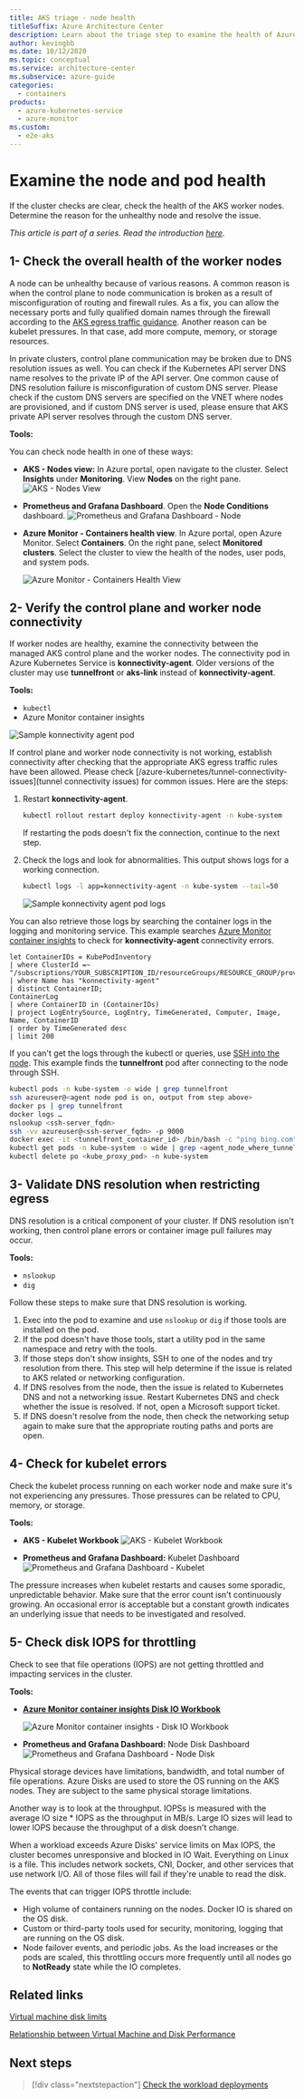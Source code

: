 ```yaml
---
title: AKS triage - node health
titleSuffix: Azure Architecture Center
description: Learn about the triage step to examine the health of Azure Kubernetes Services (AKS) worker nodes and pods.
author: kevingbb
ms.date: 10/12/2020
ms.topic: conceptual
ms.service: architecture-center
ms.subservice: azure-guide
categories:
  - containers
products:
  - azure-kubernetes-service
  - azure-monitor
ms.custom:
  - e2e-aks
---
```


# Examine the node and pod health

If the cluster checks are clear, check the health of the AKS worker nodes. Determine the reason for the unhealthy node and resolve the issue.

_This article is part of a series. Read the introduction [here](aks-triage-practices.md)._

## 1- Check the overall health of the worker nodes

A node can be unhealthy because of various reasons. A common reason is when the control plane to node communication is broken as a result of misconfiguration of routing and firewall rules. As a fix, you can allow the necessary ports and fully qualified domain names through the firewall according to the [AKS egress traffic guidance](/azure/aks/limit-egress-traffic). Another reason can be kubelet pressures. In that case, add more compute, memory, or storage resources.

In private clusters, control plane communication may be broken due to DNS resolution issues as well. You can check if the Kubernetes API server DNS name resolves to the private IP of the API server. One common cause of DNS resolution failure is misconfiguration of custom DNS server. Please check if the custom DNS servers are specified on the VNET where nodes are provisioned, and if custom DNS server is used, please ensure that AKS private API server resolves through the custom DNS server. 

**Tools:**

You can check node health in one of these ways:

- **AKS - Nodes view:** In Azure portal, open navigate to the cluster. Select **Insights** under **Monitoring**. View **Nodes** on the right pane.
![AKS - Nodes View](images/aks-nodehealth.png)

- **Prometheus and Grafana Dashboard**. Open the **Node Conditions** dashboard.
![Prometheus and Grafana Dashboard - Node](images/node-conditions.png)

- **Azure Monitor - Containers health view**. In Azure portal, open Azure Monitor. Select **Containers**.  On the right pane, select **Monitored clusters**. Select the cluster to view the health of the nodes, user pods, and system pods.

    ![Azure Monitor - Containers Health View](images/azuremonitor-containershealth.png)



## 2- Verify the control plane and worker node connectivity

If worker nodes are healthy, examine the connectivity between the managed AKS control plane and the worker nodes. The connectivity pod in Azure Kubernetes Service is **konnectivity-agent**. Older versions of the cluster may use **tunnelfront** or **aks-link** instead of **konnectivity-agent**. 

**Tools:**

- `kubectl`
- Azure Monitor container insights

![Sample konnectivity agent pod](images/konnectivity-pod-health.png)

If control plane and worker node connectivity is not working, establish connectivity after checking that the appropriate AKS egress traffic rules have been allowed. Please check [/azure-kubernetes/tunnel-connectivity-issues](tunnel connectivity issues) for common issues.  Here are the steps:

1. Restart **konnectivity-agent**.

   ```bash
   kubectl rollout restart deploy konnectivity-agent -n kube-system
   ```

   If restarting the pods doesn't fix the connection, continue to the next step.

2. Check the logs and look for abnormalities. This output shows logs for a working connection.

   ```bash
   kubectl logs -l app=konnectivity-agent -n kube-system --tail=50
   ```

   ![Sample `konnectivity agent pod` logs](images/konnectivity-pod-logs.png)

You can also retrieve those logs by searching the container logs in the logging and monitoring service. This example searches [Azure Monitor container insights](/azure/azure-monitor/insights/container-insights-log-search) to check for **konnectivity-agent** connectivity errors.

```kusto
let ContainerIDs = KubePodInventory
| where ClusterId =~ "/subscriptions/YOUR_SUBSCRIPTION_ID/resourceGroups/RESOURCE_GROUP/providers/Microsoft.ContainerService/managedClusters/YOUR_CLUSTER_ID"
| where Name has "konnectivity-agent"
| distinct ContainerID;
ContainerLog
| where ContainerID in (ContainerIDs)
| project LogEntrySource, LogEntry, TimeGenerated, Computer, Image, Name, ContainerID
| order by TimeGenerated desc
| limit 200
```

If you can't get the logs through the kubectl or queries, use [SSH into the node](/azure/aks/ssh). This example finds the **tunnelfront** pod after connecting to the node through SSH.

```bash
kubectl pods -n kube-system -o wide | grep tunnelfront
ssh azureuser@<agent node pod is on, output from step above>
docker ps | grep tunnelfront
docker logs …
nslookup <ssh-server_fqdn>
ssh -vv azureuser@<ssh-server_fqdn> -p 9000
docker exec -it <tunnelfront_container_id> /bin/bash -c "ping bing.com"
kubectl get pods -n kube-system -o wide | grep <agent_node_where_tunnelfront_is_running>
kubectl delete po <kube_proxy_pod> -n kube-system
```

## 3- Validate DNS resolution when restricting egress

DNS resolution is a critical component of your cluster. If DNS resolution isn't working, then control plane errors or container image pull failures may occur.

**Tools:**

- `nslookup`
- `dig`

Follow these steps to make sure that DNS resolution is working.

1. Exec into the pod to examine and use `nslookup` or `dig` if those tools are installed on the pod.
2. If the pod doesn't have those tools, start a utility pod in the same namespace and retry with the tools.
3. If those steps don't show insights, SSH to one of the nodes and try resolution from there. This step will help determine if the issue is related to AKS related or networking configuration.
4. If DNS resolves from the node, then the issue is related to Kubernetes DNS and not a networking issue. Restart Kubernetes DNS and check whether the issue is resolved. If not, open a Microsoft support ticket.
5. If DNS doesn't resolve from the node, then check the networking setup again to make sure that the appropriate routing paths and ports are open.

## 4- Check for kubelet errors

Check the kubelet process running on each worker node and make sure it's not experiencing any pressures. Those pressures can be related to CPU, memory, or storage.

**Tools:**

- **AKS - Kubelet Workbook**
![AKS - Kubelet Workbook](images/aks-kubeletworkbook.png)

- **Prometheus and Grafana Dashboard:** Kubelet Dashboard
![Prometheus and Grafana Dashboard - Kubelet](images/kubelet-conditions.png)

The pressure increases when kubelet restarts and causes some sporadic, unpredictable behavior. Make sure that the error count isn't continuously growing. An occasional error is acceptable but a constant growth indicates an underlying issue that needs to be investigated and resolved.

## 5- Check disk IOPS for throttling

Check to see that file operations (IOPS) are not getting throttled and impacting services in the cluster.

**Tools:**

- **[Azure Monitor container insights Disk IO Workbook](/azure/azure-monitor/insights/container-insights-analyze#workbooks)**

    ![Azure Monitor container insights - Disk IO Workbook](images/aks-diskioworkbook.png)

- **Prometheus and Grafana Dashboard:** Node Disk Dashboard
    ![Prometheus and Grafana Dashboard - Node Disk](images/node-diskio.png)

Physical storage devices have limitations, bandwidth, and total number of file operations. Azure Disks are used to store the OS running on the AKS nodes. They are subject to the same physical storage limitations.

Another way is to look at the throughput. IOPSs is measured with the average IO size * IOPS as the throughput in MB/s. Large IO sizes will lead to lower IOPS because the throughput of a disk doesn't change.

When a workload exceeds Azure Disks' service limits on Max IOPS, the cluster becomes unresponsive and blocked in IO Wait. Everything on Linux is a file. This includes network sockets, CNI, Docker, and other services that use network I/O. All of those files will fail if they're unable to read the disk.

The events that can trigger IOPS throttle include:

- High volume of containers running on the nodes. Docker IO is shared on the OS disk.
- Custom or third-party tools used for security, monitoring, logging that are running on the OS disk.
- Node failover events, and periodic jobs. As the load increases or the pods are scaled, this throttling occurs more frequently until all nodes go to **NotReady** state while the IO completes.

## Related links

[Virtual machine disk limits](/azure/azure-resource-manager/management/azure-subscription-service-limits#virtual-machine-disk-limits)

[Relationship between Virtual Machine and Disk Performance](/azure/virtual-machines/linux/disk-performance-linux)

## Next steps

> [!div class="nextstepaction"]
> [Check the workload deployments](aks-triage-deployment.md)
